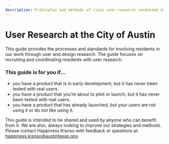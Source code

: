 ```yaml
---
description: Principles and methods of civic user research conducted by the City of Austin.
---
```


# User Research at the City of Austin

This guide provides the processes and standards for involving residents in our work through user and design research. The guide focuses on recruiting and coordinating residents with user research.

### This guide is for you if...

* you have a product that is in early development, but it has never been tested with real users.&#x20;
* you have a product that you’re about to pilot or launch, but it has never been tested with real users.
* you have a product that has already launched, but your users are not using it or do not like using it.&#x20;

This guide is intended to be shared and used by anyone who can benefit from it. We are also, always looking to improve our strategies and methods. Please contact Happiness Kisoso with feedback or questions at: happiness.kisoso@austintexas.gov

